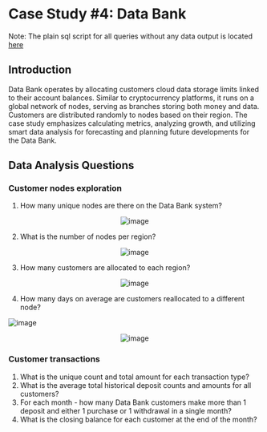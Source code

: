 
#  Case Study #4: Data Bank

Note: The plain sql script for all queries without any data output is located [here](https://github.com/GBlanch/SQL-weekly-challenges/blob/main/3.Foodie_fi/foodie_fi_main_script.sql)


## Introduction


Data Bank operates by allocating customers cloud data storage limits linked to their account balances. Similar to cryptocurrency platforms, it runs on a global network of nodes, serving as branches storing both money and data. Customers are distributed randomly to nodes based on their region. The case study emphasizes calculating metrics, analyzing growth, and utilizing smart data analysis for forecasting and planning future developments for the Data Bank.

## Data Analysis Questions

### Customer nodes exploration


1. How many unique nodes are there on the Data Bank system?

<p align="center">
  <img src="https://github.com/GBlanch/SQL-weekly-challenges/assets/136500426/51648623-015c-4e6d-802c-d93103273e7f" alt="image">
</p>


2. What is the number of nodes per region?

<p align="center">
  <img src="https://github.com/GBlanch/SQL-weekly-challenges/assets/136500426/2a7905e9-4f1c-4c43-bb62-b04982614df6" alt="image">
</p>

3. How many customers are allocated to each region?

<p align="center">
  <img src="https://github.com/GBlanch/SQL-weekly-challenges/assets/136500426/decf00c5-e49b-4254-bc82-d8c6c9e10fa1" alt="image">
</p>

4. How many days on average are customers reallocated to a different node?

![image](https://github.com/GBlanch/SQL-weekly-challenges/assets)
<p align="center">
  <img src="https://github.com/GBlanch/SQL-weekly-challenges/assets/136500426/ce7abbba-b79d-4768-a188-ce37f51cf1b7" alt="image">
</p>


### Customer transactions 

1. What is the unique count and total amount for each transaction type?
2. What is the average total historical deposit counts and amounts for all customers?
3. For each month - how many Data Bank customers make more than 1 deposit and either 1 purchase or 1 withdrawal in a single month?
4. What is the closing balance for each customer at the end of the month?
